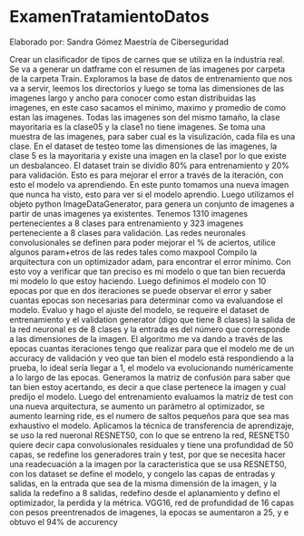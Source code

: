 # ExamenTratamientoDatos
Elaborado por: Sandra Gómez
Maestría de Ciberseguridad

Crear un clasificador de tipos de carnes que se utiliza en la industria real.
Se va a generar un datframe con el resumen de las imagenes por carpeta de la carpeta Train.
Exploramos la base de datos de entrenamiento que nos va a servir, leemos los directorios y luego se toma las dimensiones de las imagenes largo y ancho para conocer como estan distribuidas las imagenes, en este caso sacamos el minimo, maximo y promedio de como estan las imagenes.
Todas las imagenes son del mismo tamaño, la clase mayoritaria es la clase05 y la clase1 no tiene imagenes.
Se toma una muestra de las imagenes, para saber cual es la visulización, cada fila es una clase.
En el dataset de testeo tome las dimensiones de las imagenes, la clase 5 es la mayoritaria y existe una imagen en la clase1 por lo que existe un desbalanceo.
El dataset train se dividio 80% para entrenamiento y 20% para validación.
Esto es para mejorar el error a través de la iteración, con esto el modelo va aprendiendo.
En este punto tomamos una nueva imagen que nunca ha visto, esto para ver si el modelo aprendio.
Luego utilizamos el objeto python ImageDataGenerator, para genera un conjunto de imagenes a partir de unas imagenes ya existentes. 
Tenemos 1310  imagenes pertenecientes a 8 clases para entrenamiento y 323 imagenes perteneciente a 8 clases para validación.
Las redes neuronales convolusionales  se definen para poder mejorar el % de aciertos, utilice algunos param+etros de las redes tales como maxpool
Compilo la arquitectura con un optimizador adam, para encontrar el error mínimo.
Con esto voy a verificar que tan preciso es mi modelo o que tan  bien recuerda mi modelo lo que estoy haciendo.
Luego definimos el modelo con 10 epocas por que en dos iteraciones se puede observar el error y saber cuantas epocas son necesarias para determinar como va evaluandose el modelo.
Evaluo y hago el ajuste del modelo, se requeire el dataset de entrenamiento y el validation generator (digo que tiene 8 clases) la salida de la red neuronal es de 8 clases y la entrada es del número que corresponde a las dimensiones de la imagen.
El algoritmo me va dando a través de las epocas cuantas iteraciones tengo que realizar para que el modelo me de un accuracy de validación y veo que tan bien el modelo está respondiendo a la prueba, lo ideal sería llegar a 1, el modelo va evolucionando numéricamente a lo largo de las epocas.
Generamos la matriz de confusión para saber que tan bien estoy acertando, es decir a que clase pertenece la imagen y cual predijo el modelo.
Luego del entrenamiento evaluamos la matriz de test con una nueva arquitectura, se aumento  un parámetro al optimizador, se aumento learning ride, es el numero de saltos pequeños para que sea mas exhaustivo el modelo.
Aplicamos la técnica  de transferencia de aprendizaje, se uso la red nueronal RESNET50, con lo que se entreno la red, RESNET50 quiere decir  capa convolusionales  residuales y tiene una profundidad de 50 capas, se redefine los generadores train y test, por que se necesita hacer una readecuación a la imagen por la caracteristica que se usa RESNET50, con los dataset se define el modelo, y congelo las capas de entradas y salidas, en la entrada que sea de la misma dimensión de la imagen, y la salida la redefino a 8 salidas, redefino desde el aplanamiento y defino el optimizador, la perdida y la métrica.
VGG16, red de profundidad de 16 capas con pesos preentrenados de imagenes, la epocas se aumentaron a 25, y e obtuvo el 94% de accurency
